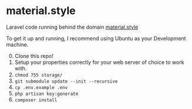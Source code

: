 # material.style
Laravel code running behind the domain [material.style](http://material.style)

To get it up and running, I recommend using Ubuntu as your Development machine.

0. Clone this repo!
1. Setup your properties correctly for your web server of choice to work with.
2. `chmod 755 storage/`
3. `git submodule update --init --recursive`
4. `cp .env.example .env`
5. `php artisan key:generate`
6. `composer install`
